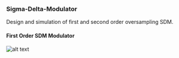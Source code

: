 ### Sigma-Delta-Modulator
Design and simulation of first and second order oversampling SDM.

#### First Order SDM Modulator



![alt text](https://user-images.githubusercontent.com/90058055/225763547-f9375407-bbcc-4099-97c7-0e46172fcb2c.png "Circuit Schematic")
